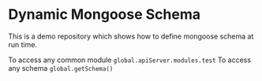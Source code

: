 # Dynamic Mongoose Schema

This is a demo repository which shows how to define mongoose schema at run time.

To access any common module `global.apiServer.modules.test`
To access any schema `global.getSchema()`